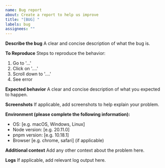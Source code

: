 ```yaml
---
name: Bug report
about: Create a report to help us improve
title: "[BUG] "
labels: bug
assignees: ""
---
```


**Describe the bug**
A clear and concise description of what the bug is.

**To Reproduce**
Steps to reproduce the behavior:

1. Go to '...'
2. Click on '....'
3. Scroll down to '....'
4. See error

**Expected behavior**
A clear and concise description of what you expected to happen.

**Screenshots**
If applicable, add screenshots to help explain your problem.

**Environment (please complete the following information):**

- OS: [e.g. macOS, Windows, Linux]
- Node version: [e.g. 20.11.0]
- pnpm version: [e.g. 10.18.1]
- Browser [e.g. chrome, safari] (if applicable)

**Additional context**
Add any other context about the problem here.

**Logs**
If applicable, add relevant log output here.
